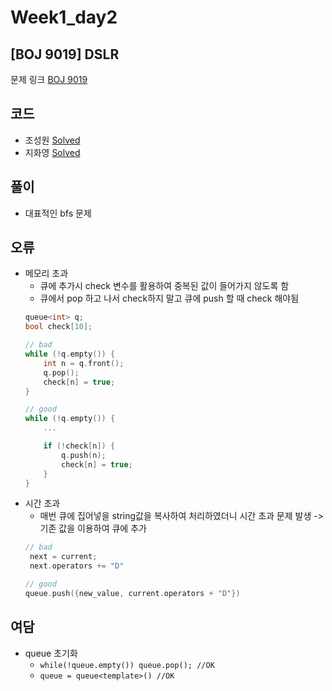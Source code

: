 # Week1_day2

## [BOJ 9019] DSLR

문제 링크 [BOJ 9019](https://www.acmicpc.net/problem/9019)

## 코드

- 조성원 [Solved](https://github.com/ji3427/300solves/blob/jswww/WEEK1/9019.cpp)
- 지화영 [Solved](https://github.com/ji3427/300solves/blob/ji3427/week1/baekjoon_9019.cpp)

## 풀이

- 대표적인 bfs 문제


## 오류
- 메모리 초과
    - 큐에 추가시 check 변수를 활용하여 중복된 값이 들어가지 않도록 함
    - 큐에서 pop 하고 나서 check하지 말고 큐에 push 할 때 check 해야됨
    ```cpp
    queue<int> q;
    bool check[10];

    // bad
    while (!q.empty()) {
        int n = q.front();
        q.pop();
        check[n] = true;
    }

    // good
    while (!q.empty()) {
        ...

        if (!check[n]) {
            q.push(n);
            check[n] = true;
        }
    }
    ```     
- 시간 초과
    - 매번 큐에 집어넣을 string값을 복사하여 처리하였더니 시간 초과 문제 발생 -> 기존 값을 이용하여 큐에 추가
    ```c++
    // bad
     next = current;
     next.operators += "D"
  
    // good
    queue.push({new_value, current.operators + "D"}) 
    ```
## 여담
- queue 초기화
    - ` while(!queue.empty()) queue.pop(); //OK `
    - ` queue = queue<template>() //OK `
